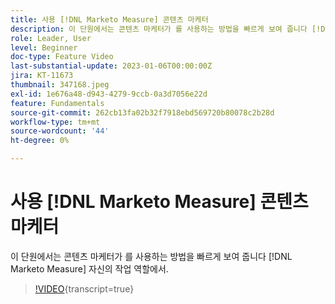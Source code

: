 ```yaml
---
title: 사용 [!DNL Marketo Measure] 콘텐츠 마케터
description: 이 단원에서는 콘텐츠 마케터가 를 사용하는 방법을 빠르게 보여 줍니다 [!DNL Marketo Measure] 자신의 작업 역할에서.
role: Leader, User
level: Beginner
doc-type: Feature Video
last-substantial-update: 2023-01-06T00:00:00Z
jira: KT-11673
thumbnail: 347168.jpeg
exl-id: 1e676a48-d943-4279-9ccb-0a3d7056e22d
feature: Fundamentals
source-git-commit: 262cb13fa02b32f7918ebd569720b80078c2b28d
workflow-type: tm+mt
source-wordcount: '44'
ht-degree: 0%

---
```


# 사용 [!DNL Marketo Measure] 콘텐츠 마케터

이 단원에서는 콘텐츠 마케터가 를 사용하는 방법을 빠르게 보여 줍니다 [!DNL Marketo Measure] 자신의 작업 역할에서.

>[!VIDEO](https://video.tv.adobe.com/v/347168/?learn=on){transcript=true}
